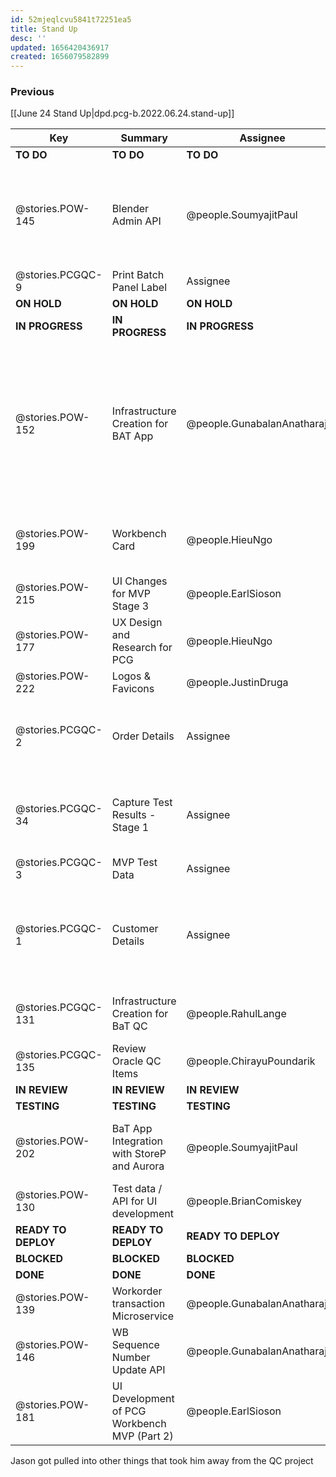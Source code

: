 ```yaml
---
id: 52mjeqlcvu5841t72251ea5
title: Stand Up
desc: ''
updated: 1656420436917
created: 1656079582899
---
```


### Previous

[[June 24 Stand Up|dpd.pcg-b.2022.06.24.stand-up]]

| Key                 | Summary                                      | Assignee                     | Notes                                                                                                                      | Components            |
| ------------------- | -------------------------------------------- | ---------------------------- | -------------------------------------------------------------------------------------------------------------------------- | --------------------- |
| **TO DO**           | **TO DO**                                    | **TO DO**                    | **TO DO**                                                                                                                  | **TO DO**             |
| @stories.POW-145    | Blender Admin API                            | @people.SoumyajitPaul       | Ameya asked for the design structure for the API to proceed with the QA testing                                            | Microservices and API |
| @stories.PCGQC-9    | Print Batch Panel Label                      | Assignee                     |                                                                                                                            | Testing; UI Front End |
| **ON HOLD**         | **ON HOLD**                                  | **ON HOLD**                  | **ON HOLD**                                                                                                                | **ON HOLD**           |
| **IN PROGRESS**     | **IN PROGRESS**                              | **IN PROGRESS**              | **IN PROGRESS**                                                                                                            | **IN PROGRESS**       |
| @stories.POW-152    | Infrastructure Creation for BAT App          | @people.GunabalanAnatharajan | Endpoints have been validated, OAuth working, Jason to have meeting with Murali on Wednesday, SQL db scripts need to added |                       |
| @stories.POW-199    | Workbench Card                               | @people.HieuNgo              | Once Justin is back, Hieu and him will analyze the data                                                                    | UX                    |
| @stories.POW-215    | UI Changes for MVP Stage 3                   | @people.EarlSioson           | Suresh to reach out to Earl                                                                                                |                       |
| @stories.POW-177    | UX Design and Research for PCG               | @people.HieuNgo              |                                                                                                                            |                       |
| @stories.POW-222    | Logos & Favicons                             | @people.JustinDruga          | Hieu is on this, the                                                                                                       |                       |
| @stories.PCGQC-2    | Order Details                                | Assignee                     | Meeting with Suresh, will move to testing, dev infrastructure created                                                      |                       |
| @stories.PCGQC-34   | Capture Test Results - Stage 1               | Assignee                     | Meeting with Suresh, will move to testing, dev infrastructure created                                                      | Microservices and API |
| @stories.PCGQC-3    | MVP Test Data                                | Assignee                     |                                                                                                                            |                       |
| @stories.PCGQC-1    | Customer Details                             | Assignee                     | Scott sent email with Screenshot to Sam and others, requesting feedback on UI                                              |                       |
| @stories.PCGQC-131  | Infrastructure Creation for BaT QC           | @people.RahulLange           | Will be working with Jason, follow-up                                                                                      |                       |
| @stories.PCGQC-135  | Review Oracle QC Items                       | @people.ChirayuPoundarik     |                                                                                                                            | Testing; UI Front End |
| **IN REVIEW**       | **IN REVIEW**                                | **IN REVIEW**                | **IN REVIEW**                                                                                                              | **ON HOLD**           |
| **TESTING**         | **TESTING**                                  | **TESTING**                  | **TESTING**                                                                                                                | **BLOCKED**           |
| @stories.POW-202    | BaT App Integration with StoreP and Aurora   | @people.SoumyajitPaul       | Workbench endpoints will be tested in Dev, then test in QA                                                                 | Integration           |
| @stories.POW-130    | Test data / API for UI development           | @people.BrianComiskey        | Will meet with Suresh on this one                                                                                          | Testing; UI Front End |
| **READY TO DEPLOY** | **READY TO DEPLOY**                          | **READY TO DEPLOY**          | **READY TO DEPLOY**                                                                                                        | **BLOCKED**           |
| **BLOCKED**         | **BLOCKED**                                  | **BLOCKED**                  | **BLOCKED**                                                                                                                | **BLOCKED**           |
| **DONE**            | **DONE**                                     | **DONE**                     | **DONE**                                                                                                                   | **DONE**              |
| @stories.POW-139    | Workorder transaction Microservice           | @people.GunabalanAnatharajan | Brian had access issues                                                                                                    | Microservices and API |
| @stories.POW-146    | WB Sequence Number Update API                | @people.GunabalanAnatharajan |                                                                                                                            | Microservices and API |
| @stories.POW-181    | UI Development of PCG Workbench MVP (Part 2) | @people.EarlSioson           | Will be moved to Done                                                                                                      | UI Front End          |

Jason got pulled into other things that took him away from the QC project

